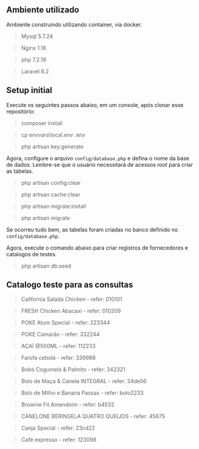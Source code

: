 ## Ambiente utilizado

Ambiente construindo utilizando container, via docker.

> Mysql 5.7.24

> Nginx 1.16

> php 7.2.19

> Laravel 6.2

## Setup initial

Execute os seguintes passos abaixo, em um console, após clonar esse repositório:

> composer install

> cp envvars\local.env .env

> php artisan key:generate

Agora, configure o arquivo `config/database.php` e defina o nome da base de dados.
Lembre-se que o usuário necessitará de acessos *root* para criar as tabelas.

> php artisan config:clear

> php artisan cache:clear

> php artisan migrate:install

> php artisan migrate

Se ocorreu tudo bem, as tabelas foram criadas no banco definido no `config/database.php`.

Agora, execute o comando abaixo para criar registros de fornecedores e catalogos de testes.

> php artisan db:seed

## Catalogo teste para as consultas

> California Salada Chicken - refer: 010101

> FRESH Chicken Abacaxi - refer: 010209

> POKE Atum Special - refer: 223344

> POKE Camarão - refer: 332244

> AÇAÍ @500ML - refer: 112233

> Farofa cebola - refer: 339988

> Bobó Cogumelo & Palmito - refer: 342321

> Bolo de Maça & Canela INTEGRAL - refer: 34de56

> Bolo de Milho e Banana Passas - refer: bolo2233

> Brownie Fit Amendoim - refer: b4532

> CANELONE BERINGELA QUATRO QUEIJOS - refer: 45675

> Canja Special - refer: 23cd22

> Café expresso - refer: 123098

